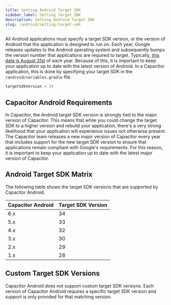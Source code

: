 ```yaml
---
title: Setting Android Target SDK
sidebar_label: Setting Target SDK
description: Setting Android Target SDK
slug: /android/setting-target-sdk
---
```


All Android applications must specify a target SDK version, or the version of Android that the application is designed to run on. Each year, Google releases updates to the Android operating system and subsequently bumps the version number that applications are required to target. Typically, [this date is August 31st](https://support.google.com/googleplay/android-developer/answer/11926878?hl=en) of each year. Because of this, it is important to keep your application up to date with the latest version of Android. In a Capacitor application, this is done by specifying your target SDK in the `/android/variables.gradle` file.

```groovy
targetSdkVersion = 34
```

## Capacitor Android Requirements

In Capacitor, the Android target SDK version is strongly tied to the major version of Capacitor. This means that while you could change the target SDK to a higher version and rebuild your application, there's a very strong likelihood that your application will experience issues not otherwise present. The Capacitor team releases a new major version of Capacitor every year that includes support for the new target SDK version to ensure that applications remain compliant with Google's requirements. For this reason, it is important to keep your application up to date with the latest major version of Capacitor.

## Android Target SDK Matrix

The following table shows the target SDK versions that are supported by Capacitor Android.

| Capacitor Android | Target SDK Version |
| ----------------- | ------------------ |
| 6.x               | 34                 |
| 5.x               | 33                 |
| 4.x               | 32                 |
| 3.x               | 30                 |
| 2.x               | 29                 |
| 1.x               | 28                 |

## Custom Target SDK Versions

Capacitor Android does not support custom target SDK versions. Each version of Capacitor Android requires a specific target SDK version and support is only provided for that matching version.